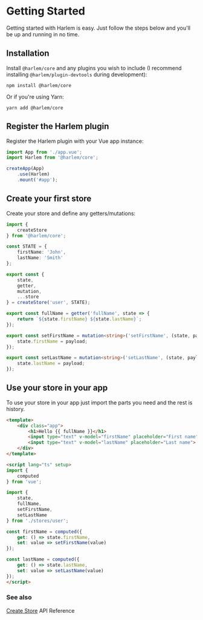 # Getting Started

Getting started with Harlem is easy. Just follow the steps below and you'll be up and running in no time.

## Installation

Install `@harlem/core` and any plugins you wish to include (I recommend installing `@harlem/plugin-devtools` during development):
```
npm install @harlem/core
```
Or if you're using Yarn:
```
yarn add @harlem/core
```

## Register the Harlem plugin

Register the Harlem plugin with your Vue app instance:
```typescript
import App from './app.vue';
import Harlem from '@harlem/core';

createApp(App)
    .use(Harlem)
    .mount('#app');
```

## Create your first store

Create your store and define any getters/mutations:

```typescript
import {
    createStore
} from '@harlem/core';

const STATE = {
    firstName: 'John',
    lastName: 'Smith'
};

export const {
    state,
    getter,
    mutation,
    ...store
} = createStore('user', STATE);

export const fullName = getter('fullName', state => {
    return `${state.firstName} ${state.lastName}`;
});

export const setFirstName = mutation<string>('setFirstName', (state, payload) => {
    state.firstName = payload;
});

export const setLastName = mutation<string>('setLastName', (state, payload) => {
    state.lastName = payload;
});
```

## Use your store in your app

To use your store in your app just import the parts you need and the rest is history.

```html
<template>
    <div class="app">
        <h1>Hello {{ fullName }}</h1>
        <input type="text" v-model="firstName" placeholder="First name">
        <input type="text" v-model="lastName" placeholder="Last name">
    </div>
</template>

<script lang="ts" setup>
import {
    computed
} from 'vue';

import {
    state,
    fullName,
    setFirstName,
    setLastName
} from './stores/user';

const firstName = computed({
    get: () => state.firstName,
    set: value => setFirstName(value)
});

const lastName = computed({
    get: () => state.lastName,
    set: value => setLastName(value)
});
</script>
```

### See also

[Create Store](/api/global#createStore) API Reference
